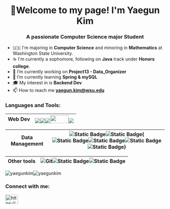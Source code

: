 <h1 align="center">👋Welcome to my page! I'm Yaegun Kim</h1>
<h3 align="center">A passionate Computer Science major Student</h3>

- 🇺🇸 I'm majoring in **Computer Science** and minoring in **Mathematics** at Washington State University.
- ☕️ I'm currently a sophomore, following on **Java** track under **Honors college**.
- 🔭 I’m currently working on **Project13 - Data_Organizer**
- 🌱 I’m currently learning **Spring & mySQL**
- 🎓 My interest in is **Backend Dev**
- 📫 How to reach me **yaegun.kim@wsu.edu**

<h3 align="left">Languages and Tools:</h3>



| Web Dev |<img src="https://img.shields.io/badge/-HTML5-F05032?style=for-the-badge&logo=html5&logoColor=ffffff"><img src="https://img.shields.io/badge/-CSS3-007ACC?style=for-the-badge&logo=css3"><img src="https://img.shields.io/badge/-JavaScript-%23F7DF1C?style=for-the-badge&logo=javascript&logoColor=000000&labelColor=%23F7DF1C&color=%23FFCE5A"><img src="https://github.com/YaegunKim/YaegunKim/assets/117888155/ccd0369e-f186-48e8-82b2-e336a3184bc8" width="58" height="25"><img src="https://img.shields.io/badge/spring-green?style=for-the-badge&logo=spring">|
|----------|----------|

|Data Management|![Static Badge](https://img.shields.io/badge/mySQL-FFB22B?style=for-the-badge&logo=mysql)![Static Badge](https://img.shields.io/badge/python-dfdfdf?style=for-the-badge&logo=python)(![Static Badge](https://img.shields.io/badge/numpy-3DA5FF?style=for-the-badge&logo=numpy)![Static Badge](https://img.shields.io/badge/pandas-AEDAFF?style=for-the-badge&logo=pandas)![Static Badge](https://img.shields.io/badge/seaborn-94BCDF?style=for-the-badge&logo=seaborn)![Static Badge](https://img.shields.io/badge/matplotlib-FFAB00?style=for-the-badge&logo=seaborn))|
|----------|----------|

|Other tools|![Git](https://img.shields.io/badge/-Git-F05032?style=for-the-badge&logo=git&logoColor=ffffff)![Static Badge](https://img.shields.io/badge/slack-FF004D?style=for-the-badge&logo=slack)![Static Badge](https://img.shields.io/badge/trello-black?style=for-the-badge&logo=trello)|
|----------|----------|

<p><img align="center" src="https://github-readme-stats.vercel.app/api/top-langs?username=yaegunkim&show_icons=true&locale=en&layout=compact" alt="yaegunkim" /><img align="center" src="https://github-readme-streak-stats.herokuapp.com/?user=yaegunkim&" alt="yaegunkim" /></p>

<h3 align="left">Connect with me:</h3>
<p align="left">
<a href="https://linkedin.com/in/https://www.linkedin.com/in/yaegun-kim-952661272/" target="blank"><img align="center" src="https://raw.githubusercontent.com/rahuldkjain/github-profile-readme-generator/master/src/images/icons/Social/linked-in-alt.svg" alt="https://www.linkedin.com/in/yaegun-kim-952661272/" height="30" width="40" /></a>
</p>

